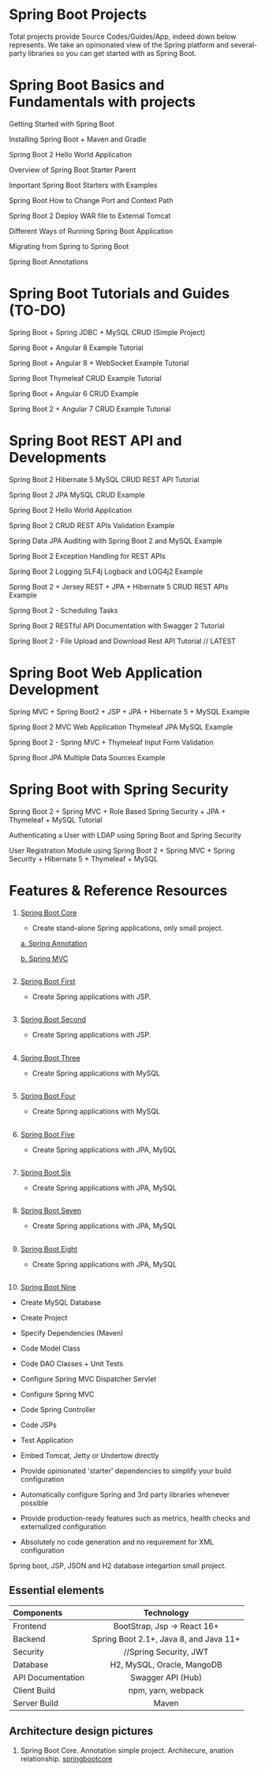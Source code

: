 #                        Spring Boot Projects
   Total projects provide Source Codes/Guides/App, indeed down below represents. We take an opinionated view of the Spring platform and several-party libraries so you can get started with as Spring Boot.
  
# Spring Boot Basics and Fundamentals with projects

Getting Started with Spring Boot

Installing Spring Boot +  Maven and Gradle

Spring Boot 2 Hello World Application

Overview of Spring Boot Starter Parent

Important Spring Boot Starters with Examples

Spring Boot How to Change Port and Context Path

Spring Boot 2 Deploy WAR file to External Tomcat

Different Ways of Running Spring Boot Application

Migrating from Spring to Spring Boot

Spring Boot Annotations

# Spring Boot Tutorials and Guides (TO-DO) 

Spring Boot + Spring JDBC + MySQL CRUD (Simple Project) 


Spring Boot + Angular 8 Example Tutorial

Spring Boot + Angular 8 + WebSocket Example Tutorial

Spring Boot Thymeleaf CRUD Example Tutorial

Spring Boot + Angular 6 CRUD Example

Spring Boot 2 + Angular 7 CRUD Example Tutorial


# Spring Boot REST API and Developments 

Spring Boot 2 Hibernate 5 MySQL CRUD REST API Tutorial

Spring Boot 2 JPA MySQL CRUD Example

Spring Boot 2 Hello World Application

Spring Boot 2 CRUD REST APIs Validation Example

Spring Data JPA Auditing with Spring Boot 2 and MySQL Example

Spring Boot 2 Exception Handling for REST APIs

Spring Boot 2 Logging SLF4j Logback and LOG4j2 Example

Spring Boot 2 + Jersey REST + JPA + Hibernate 5 CRUD REST APIs Example

Spring Boot 2 - Scheduling Tasks

Spring Boot 2 RESTful API Documentation with Swagger 2 Tutorial

Spring Boot 2 - File Upload and Download Rest API Tutorial // LATEST


# Spring Boot Web Application Development 

Spring MVC + Spring Boot2 + JSP + JPA + Hibernate 5 + MySQL Example

Spring Boot 2 MVC Web Application Thymeleaf JPA MySQL Example

Spring Boot 2 - Spring MVC + Thymeleaf Input Form Validation

Spring Boot JPA Multiple Data Sources Example


# Spring Boot with Spring Security 

Spring Boot 2 + Spring MVC + Role Based Spring Security + JPA + Thymeleaf + MySQL Tutorial

Authenticating a User with LDAP using Spring Boot and Spring Security

User Registration Module using Spring Boot 2 + Spring MVC + Spring Security + Hibernate 5 + Thymeleaf + MySQL



#  Features & Reference Resources 
1. [ Spring Boot Core](https://github.com/Hamdambek/Spring-Boot-Projects/tree/master/SpringBootCore)

   * Create stand-alone Spring applications, only small project. 
   
    [ a. Spring Annotation ](https://www.journaldev.com/16966/spring-annotations#spring-annotations-list)

    [ b. Spring MVC  ](https://www.java67.com/2019/04/top-10-spring-mvc-and-rest-annotations-examples-java.html)

##
2. [ Spring Boot First](https://github.com/Hamdambek/Spring-Boot-Projects/tree/master/SpringBootFirst)

   * Create Spring applications with JSP.  

##
3. [ Spring Boot Second](https://github.com/Hamdambek/Spring-Boot-Projects/tree/master/SpringBootSecond)

   * Create Spring applications with JSP. 
##
4. [ Spring Boot Three](https://github.com/Hamdambek/Spring-Boot-Projects/tree/master/SpringBootThree)

   * Create Spring applications with MySQL 
##
5. [ Spring Boot Four](https://github.com/Hamdambek/Spring-Boot-Projects/tree/master/SpringBootFour)

   * Create Spring applications with MySQL    
##
6. [ Spring Boot Five](https://github.com/Hamdambek/Spring-Boot-Projects/tree/master/SpringBootFive)

   * Create Spring applications with JPA, MySQL    
##
7. [ Spring Boot Six](https://github.com/Hamdambek/Spring-Boot-Projects/tree/master/SpringBootSix)

   * Create Spring applications with JPA, MySQL    

##
8. [ Spring Boot Seven](https://github.com/Hamdambek/Spring-Boot-Projects/tree/master/SpringBootSeven)

   * Create Spring applications with JPA, MySQL    

##
9. [ Spring Boot Eight](https://github.com/Hamdambek/Spring-Boot-Projects/tree/master/SpringBootSeven)

   * Create Spring applications with JPA, MySQL  
 
 ##
10. [ Spring Boot Nine](https://github.com/Hamdambek/Spring-Boot-Projects/tree/master/SpringBootNine)

   * Create MySQL Database
   * Create Project
   * Specify Dependencies (Maven)
   * Code Model Class
   * Code DAO Classes + Unit Tests
   * Configure Spring MVC Dispatcher Servlet
   * Configure Spring MVC
   * Code Spring Controller
   * Code JSPs
   * Test Application 
   

* Embed Tomcat, Jetty or Undertow directly 

* Provide opinionated 'starter' dependencies to simplify your build configuration

* Automatically configure Spring and 3rd party libraries whenever possible

* Provide production-ready features such as metrics, health checks and externalized configuration

* Absolutely no code generation and no requirement for XML configuration


Spring boot, JSP, JSON and H2 database integartion small project. 


## Essential elements
  
| Components  | Technology  | 
| :---        |    :----:   |   
|   Frontend  | BootStrap, Jsp -> React 16+       | 
| Backend   | Spring Boot 2.1+, Java 8, and Java 11+   |
|Security | //Spring Security, JWT|
| Database | H2, MySQL, Oracle, MangoDB|
|API Documentation	| Swagger API (Hub)|
|Client Build | npm, yarn, webpack|
|Server Build| Maven|


## Architecture design pictures
1. Spring Boot Core. Annotation simple project.
Architecure, anation relationship.
[springbootcore](https://user-images.githubusercontent.com/11626327/75553625-1bf97800-5a7c-11ea-8a85-48740cf50795.jpg)

